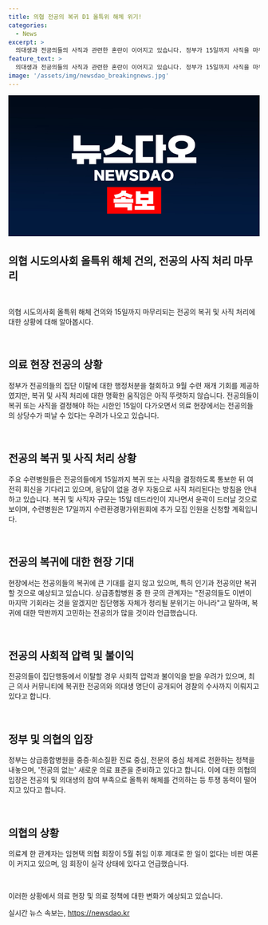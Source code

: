 ```yaml
---
title: 의협 전공의 복귀 D1 올특위 해체 위기!
categories:
  - News
excerpt: >
  의대생과 전공의들의 사직과 관련한 혼란이 이어지고 있습니다. 정부가 15일까지 사직을 마무리하도록 했지만, 전공의들의 복귀 의지가 뚜렷하지 않다는 우려가 나타나고 있습니다. 의료 현장에서는 전공의들의 집단 행동이 낮아 복귀에 대한 기대가 크지 않은 상황이고, 사직자에 대한 불이익과 배신자로 여김받는 우려가 있습니다. 또한 정부는 전공의 없는 새로운 의료 체계를 구축하고 있으며, 의사계의 투쟁 동력은 점점 떨어지고 있습니다. 그리고 의협의 참여도가 낮아짐에 따라 올특위의 해체가 건의되고 있습니다.
feature_text: >
  의대생과 전공의들의 사직과 관련한 혼란이 이어지고 있습니다. 정부가 15일까지 사직을 마무리하도록 했지만, 전공의들의 복귀 의지가 뚜렷하지 않다는 우려가 나타나고 있습니다. 의료 현장에서는 전공의들의 집단 행동이 낮아 복귀에 대한 기대가 크지 않은 상황이고, 사직자에 대한 불이익과 배신자로 여김받는 우려가 있습니다. 또한 정부는 전공의 없는 새로운 의료 체계를 구축하고 있으며, 의사계의 투쟁 동력은 점점 떨어지고 있습니다. 그리고 의협의 참여도가 낮아짐에 따라 올특위의 해체가 건의되고 있습니다.
image: '/assets/img/newsdao_breakingnews.jpg'
---
```


<p><img src="/assets/img/newsdao_breakingnews.jpg" alt="firstkoreanews 속보" /></p>

<h2 data-ke-size="size26"><b>의협 시도의사회 올특위 해체 건의, 전공의 사직 처리 마무리</b></h2>

<p data-ke-size="size16">&nbsp;</p>

<p>의협 시도의사회 올특위 해체 건의와 15일까지 마무리되는 전공의 복귀 및 사직 처리에 대한 상황에 대해 알아봅시다.</p>

<p data-ke-size="size16">&nbsp;</p>

<h2 data-ke-size="size26">의료 현장 전공의 상황</h2>

<p data-ke-size="size16">정부가 전공의들의 집단 이탈에 대한 행정처분을 철회하고 9월 수련 재개 기회를 제공하였지만, 복귀 및 사직 처리에 대한 명확한 움직임은 아직 뚜렷하지 않습니다. 전공의들이 복귀 또는 사직을 결정해야 하는 시한인 15일이 다가오면서 의료 현장에서는 전공의들의 상당수가 떠날 수 있다는 우려가 나오고 있습니다.</p>

<p data-ke-size="size16">&nbsp;</p>

<h2 data-ke-size="size26">전공의 복귀 및 사직 처리 상황</h2>

<p data-ke-size="size16">주요 수련병원들은 전공의들에게 15일까지 복귀 또는 사직을 결정하도록 통보한 뒤 여전히 회신을 기다리고 있으며, 응답이 없을 경우 자동으로 사직 처리된다는 방침을 안내하고 있습니다. 복귀 및 사직자 규모는 15일 데드라인이 지나면서 윤곽이 드러날 것으로 보이며, 수련병원은 17일까지 수련환경평가위원회에 추가 모집 인원을 신청할 계획입니다.</p>

<p data-ke-size="size16">&nbsp;</p>

<h2 data-ke-size="size26">전공의 복귀에 대한 현장 기대</h2>

<p data-ke-size="size16">현장에서는 전공의들의 복귀에 큰 기대를 걸지 않고 있으며, 특히 인기과 전공의만 복귀할 것으로 예상되고 있습니다. 상급종합병원 중 한 곳의 관계자는 "전공의들도 이번이 마지막 기회라는 것을 알겠지만 집단행동 자체가 정리될 분위기는 아니라"고 말하며, 복귀에 대한 막판까지 고민하는 전공의가 많을 것이라 언급했습니다.</p>

<p data-ke-size="size16">&nbsp;</p>

<h2 data-ke-size="size26">전공의 사회적 압력 및 불이익</h2>

<p data-ke-size="size16">전공의들이 집단행동에서 이탈할 경우 사회적 압력과 불이익을 받을 우려가 있으며, 최근 의사 커뮤니티에 복귀한 전공의와 의대생 명단이 공개되어 경찰의 수사까지 이뤄지고 있다고 합니다.</p>

<p data-ke-size="size16">&nbsp;</p>

<h2 data-ke-size="size26">정부 및 의협의 입장</h2>

<p data-ke-size="size16">정부는 상급종합병원을 중증·희소질환 진료 중심, 전문의 중심 체계로 전환하는 정책을 내놓으며, '전공의 없는' 새로운 의료 표준을 준비하고 있다고 합니다. 이에 대한 의협의 입장은 전공의 및 의대생의 참여 부족으로 올특위 해체를 건의하는 등 투쟁 동력이 떨어지고 있다고 합니다.</p>

<p data-ke-size="size16">&nbsp;</p>

<h2 data-ke-size="size26">의협의 상황</h2>

<p data-ke-size="size16">의료계 한 관계자는 임현택 의협 회장이 5월 취임 이후 제대로 한 일이 없다는 비판 여론이 커지고 있으며, 임 회장이 실각 상태에 있다고 언급했습니다.</p>

<p data-ke-size="size16">&nbsp;</p>

<p>이러한 상황에서 의료 현장 및 의료 정책에 대한 변화가 예상되고 있습니다.</p>
실시간 뉴스 속보는, <a href="https://newsdao.kr" rel="dofollow">https://newsdao.kr</a>


